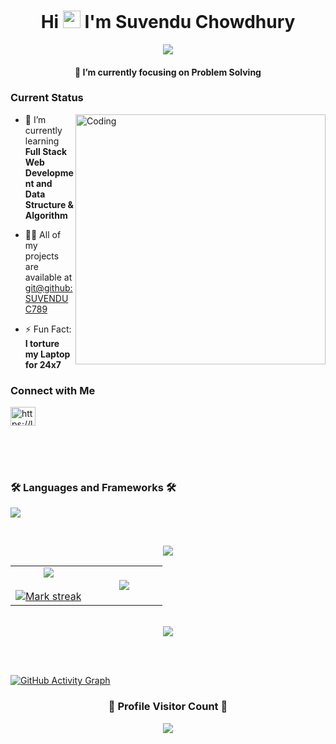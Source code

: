 <h1 align="center">Hi <a href="#" target="blank"><img src="https://media.giphy.com/media/hvRJCLFzcasrR4ia7z/giphy.gif" width="28"></a> I'm Suvendu Chowdhury</h1>

<p align="center">
<a href="https://github.com/supratim531/supratim531"><img src="https://readme-typing-svg.herokuapp.com/?lines=Learning%20Full-Stack%20Web%20Development;A%20Self%20Taught%20Developer;A%20Quick%20Learner;An%20Aspiring%20Competitive%20Coder%20😶&font=Fira%20Code&center=true&width=500&height=45&color=F74533&vCenter=true&size=23"></a>
</p>

<h4 align="center">🔭 I’m currently focusing on Problem Solving</h4>

<h3 align="left">Current Status</h3>
<img align="right" alt="Coding" width="400" src="https://media.giphy.com/media/qgQUggAC3Pfv687qPC/giphy.gif">

- 🌱 I’m currently learning **Full Stack Web Development and Data Structure & Algorithm**

- 👨‍💻 All of my projects are available at [git@github:SUVENDUC789](https://github.com/SUVENDUC789?tab=repositories)

- ⚡ Fun Fact: **I torture my Laptop for 24x7**

<h3 align="left">Connect with Me</h3>
<p align="left">

<a href="https://leetcode.com/user8244NP/" target="blank">
<img align="center" 
src="https://raw.githubusercontent.com/rahuldkjain/github-profile-readme-generator/master/src/images/icons/Social/leet-code.svg" alt="https://leetcode.com/user8244NP/" height="30" width="40" /></a>

</p>

<br>
<br>
<br>

<h3 align="left">🛠️ Languages and Frameworks 🛠️</h3>
<p align="left">
<a href="#" target="blank">
<img src="https://skillicons.dev/icons?i=mysql,c,java,python,php,js,django,react,bootstrap" />
</a>
</p>

<br>

<!-- <p><img align="center" src="https://github-readme-stats.vercel.app/api?username=SUVENDUC789&show_icons=true&locale=en" alt="SUVENDUC789" /></p>
<p><img align="center" src="https://github-readme-streak-stats.herokuapp.com/?user=SUVENDUC789&" alt="SUVENDUC789" /></p>
<p><img align="left" src="https://github-readme-stats.vercel.app/api/top-langs?username=SUVENDUC789&show_icons=true&locale=en&layout=compact" alt="SUVENDUC789" /></p> -->



<p  align="center">
  <a href="#" target="blank">
<img src="https://user-images.githubusercontent.com/73097560/115834477-dbab4500-a447-11eb-908a-139a6edaec5c.gif"> </a>
                  
  <br>
 
<table border="0" align="center">
<tr border="0">
<td width="50%" align="center">
  <a href="#" target="blank">
  <img  align="center"  src="https://github-readme-stats.vercel.app/api?username=SUVENDUC789&theme=nightowl&show_icons=true&count_private=true" /></a>
  <br></br>
  <a href="#" target="blank">
  <img  title="🔥 Get streak stats for your profile at git.io/streak-stats" alt="Mark streak" src="https://github-readme-streak-stats.herokuapp.com?user=SUVENDUC789&theme=nightowl&hide_border=true&date_format=M%20j%5B%2C%20Y%5D" />
</a>

  
</td>

<td width="50%" align="center">
<a href="#" target="blank">
  <img  align="center"  src="https://github-readme-stats.anuraghazra1.vercel.app/api/top-langs/?username=SUVENDUC789&theme=nightowl&hide_border=true&no-bg=true&no-frame=true&langs_count=10"/></a>
  
  </td>
</tr>
</table>

<br>
<a href="#" target="blank">
<img src="https://user-images.githubusercontent.com/73097560/115834477-dbab4500-a447-11eb-908a-139a6edaec5c.gif"></a>
</p>  
<br>

<br>
 <a href="#" target="blank">
<p align="centre">

![GitHub Activity Graph](https://activity-graph.herokuapp.com/graph?username=SUVENDUC789&theme=react-dark)  </p>
</a>
<div align="center">
  <h3><b>📍 Profile Visitor Count 📍</b></h3>
</div>
<a href="#" target="blank">
<p align="center"><img src="https://profile-counter.glitch.me/SUVENDUC789/count.svg" /></p></a>
